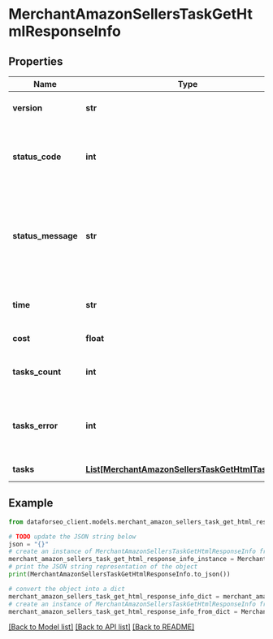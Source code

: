# MerchantAmazonSellersTaskGetHtmlResponseInfo


## Properties

Name | Type | Description | Notes
------------ | ------------- | ------------- | -------------
**version** | **str** | the current version of the API | [optional] 
**status_code** | **int** | general status code you can find the full list of the response codes here | [optional] 
**status_message** | **str** | general informational message you can find the full list of general informational messages here | [optional] 
**time** | **str** | total execution time, seconds | [optional] 
**cost** | **float** | total tasks cost, USD | [optional] 
**tasks_count** | **int** | the number of tasks in the tasks array | [optional] 
**tasks_error** | **int** | the number of tasks in the tasks array returned with an error | [optional] 
**tasks** | [**List[MerchantAmazonSellersTaskGetHtmlTaskInfo]**](MerchantAmazonSellersTaskGetHtmlTaskInfo.md) | array of tasks | [optional] 

## Example

```python
from dataforseo_client.models.merchant_amazon_sellers_task_get_html_response_info import MerchantAmazonSellersTaskGetHtmlResponseInfo

# TODO update the JSON string below
json = "{}"
# create an instance of MerchantAmazonSellersTaskGetHtmlResponseInfo from a JSON string
merchant_amazon_sellers_task_get_html_response_info_instance = MerchantAmazonSellersTaskGetHtmlResponseInfo.from_json(json)
# print the JSON string representation of the object
print(MerchantAmazonSellersTaskGetHtmlResponseInfo.to_json())

# convert the object into a dict
merchant_amazon_sellers_task_get_html_response_info_dict = merchant_amazon_sellers_task_get_html_response_info_instance.to_dict()
# create an instance of MerchantAmazonSellersTaskGetHtmlResponseInfo from a dict
merchant_amazon_sellers_task_get_html_response_info_from_dict = MerchantAmazonSellersTaskGetHtmlResponseInfo.from_dict(merchant_amazon_sellers_task_get_html_response_info_dict)
```
[[Back to Model list]](../README.md#documentation-for-models) [[Back to API list]](../README.md#documentation-for-api-endpoints) [[Back to README]](../README.md)


